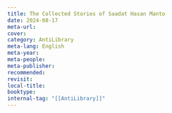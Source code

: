 ```yaml
---
title: The Collected Stories of Saadat Hasan Manto
date: 2024-08-17
meta-url: 
cover: 
category: AntiLibrary
meta-lang: English
meta-year: 
meta-people: 
meta-publisher: 
recommended: 
revisit: 
local-title: 
booktype:
internal-tag: "[[AntiLibrary]]"
---
```


